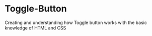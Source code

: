 # Toggle-Button
 Creating and understanding how Toggle button works with the basic knowledge of HTML and CSS
